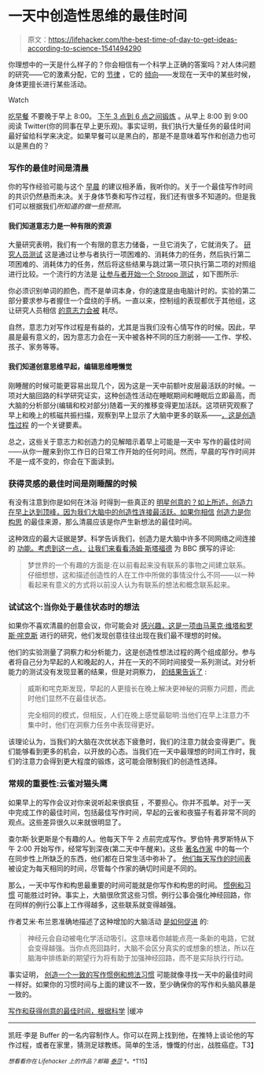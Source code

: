 # 一天中创造性思维的最佳时间

> 原文：<https://lifehacker.com/the-best-time-of-day-to-get-ideas-according-to-science-1541494290>

你理想中的一天是什么样子的？你会相信有一个科学上正确的答案吗？对人体问题的研究——它的激素分配，它的 [节律](http://blog.bufferapp.com/optimal-work-time-how-long-should-we-work-every-day-the-science-of-mental-strength) ，它的 [倾向](http://blog.bufferapp.com/5-ways-to-get-more-done-by-working-smarter-not-harder)——发现在一天中的某些时候，身体更擅长进行某些活动。

Watch

[吃早餐](http://www.webmd.com/women/features/the-best-time-of-the-day?page=2) 不要晚于早上 8:00。 [下午 3 点到 6 点之间锻炼](http://online.wsj.com/news/articles/SB10000872396390444180004578018294057070544) 。从早上 8:00 到 9:00 阅读 Twitter(你的同事在早上更乐观)。事实证明，我们执行大量任务的最佳时间最好留给科学来决定。如果早餐可以是黑白的，那是不是意味着写作和创造力也可以是黑白的？

### 写作的最佳时间是清晨

你的写作经验可能与这个 [早晨](https://lifehacker.com/why-youre-not-a-morning-person-and-how-to-become-one-514388263) 的建议相矛盾，我听你的。关于一个最佳写作时间的共识仍然悬而未决。关于身体节奏和写作过程，我们还有很多不知道的。但是我们可以根据我们*所知道的做一些预测。*

#### 我们知道意志力是一种有限的资源

大量研究表明，我们有一个有限的意志力储备，一旦它消失了，它就消失了。 [研究人员测试](http://www.psychologytoday.com/blog/changepower/201112/the-great-willpower-debate-the-missing-piece) 这是通过让参与者执行一项困难的、消耗体力的任务，然后执行第二项困难的、消耗体力的任务，然后将这些结果与跳过第一项只执行第二项的对照组进行比较。一个流行的方法是 [让参与者开始一个 Stroop 测试](http://faculty.washington.edu/chudler/words.html) ，如下图所示:

你必须识别单词的颜色，而不是单词本身，你的速度是由电脑计时的。实验的第二部分要求参与者握住一个盘绕的手柄。一直以来，控制组的表现都优于其他组，这让研究人员相信 [的意志力会被](https://lifehacker.com/youve-got-a-limited-supply-of-willpower-so-use-it-wise-5662132) 耗尽。

自然，意志力对写作过程是有益的，尤其是当我们没有心情写作的时候。因此，早晨是最有意义的，因为意志力会在一天中被各种不同的压力削弱——工作、学校、孩子、家务等等。

#### 我们知道创意思维早起，编辑思维睡懒觉

刚睡醒的时候可能更容易出现几个，因为这是一天中前额叶皮层最活跃的时候。一项对大脑回路的科学研究证实，这种创造性活动在睡眠期间和睡眠后立即最高，而大脑的分析部分(编辑和校对部分)随着一天的推移变得更加活跃。这项研究观察了早上和晚上的核磁共振扫描，观察到早上显示了大脑中更多的联系——[，这是创造性过程](http://blog.bufferapp.com/how-to-produce-more-great-ideas-according-to-science) 的一个关键要素。

总之，这些关于意志力和创造力的见解暗示着早上可能是一天中 写作的最佳时间——从你一醒来到你工作日的日常工作开始的任何时间。然而，早晨的写作时间并不是一成不变的，你会在下面读到。

### 获得灵感的最佳时间是刚睡醒的时候

有没有注意到你是如何在沐浴 时得到一些真正的 [明星创意的？如上所述，创造力在早上达到顶峰，因为我们大脑中的创造性连接最活跃。如果你相信](http://blog.bufferapp.com/why-we-have-our-best-ideas-in-the-shower-the-science-of-creativity) [创造力是你构思](http://blog.bufferapp.com/how-to-produce-more-great-ideas-according-to-science) 的最佳来源，那么清晨应该是你产生新想法的最佳时间。

这种效应的最大证据是梦。科学告诉我们，创造力是大脑中许多不同网络之间连接 的 [功能。考虑到这一点，](http://blogs.scientificamerican.com/beautiful-minds/2013/08/19/the-real-neuroscience-of-creativity/) [让我们来看看汤姆·斯塔福德](http://www.bbc.com/future/story/20131205-how-sleep-makes-you-more-creative) 为 BBC 撰写的评论:

> 梦世界的一个有趣的方面是:在以前看起来没有联系的事物之间建立联系。仔细想想，这和描述创造性的人在工作中所做的事情没什么不同——以一种看起来有意义的方式将以前没人认为有联系的想法和概念联系起来。

### 试试这个:当你处于最佳状态时的想法

如果你不喜欢清晨的创意会议，你可能会对 [感兴趣，这是一项由马莱克·维塔和罗斯·咤克斯](http://www.tandfonline.com/doi/abs/10.1080/13546783.2011.625663#.Uxy9AeddWGg) 进行的研究，他们发现创意往往出现在我们最不理想的时候。

他们的实验测量了洞察力和分析能力，这是创造性想法过程的两个组成部分。参与者将自己分为早起的人和晚起的人，并在一天的不同时间接受一系列测试。对分析能力的测试没有发现显著的结果，但是对洞察力， [的结果告诉了](http://www.spring.org.uk/2012/02/whats-the-best-time-of-day-to-be-creative.php) :

> 威斯和咤克斯发现，早起的人更擅长在晚上解决更神秘的洞察力问题，而此时他们显然不在最佳状态。
> 
> 完全相同的模式，但相反，人们在晚上感觉最聪明:当他们在早上注意力不集中时，他们在洞察力任务中表现得更好。

该理论认为，当我们的大脑在次优状态下疲惫时，我们的注意力就会变得更广。我们能够看到更多的机会，以开放的心态。当我们在一天中最理想的时间工作时，我们的注意力会得到更大程度的锻炼，这可能会限制我们的创造性选择。

### 常规的重要性:云雀对猫头鹰

如果早上的写作会议对你来说听起来很疯狂 ，不要担心。你并不孤单。对于一天中完成工作的最佳时间，包括最佳写作时间，早起的云雀和夜猫子有着非常不同的观点。这些差异很久以来就很明显了。

查尔斯·狄更斯是个有趣的人。他每天下午 2 点前完成写作。罗伯特·弗罗斯特从下午 2:00 开始写作，经常写到深夜(第二天中午醒来)。这些 [著名作家](http://blog.bufferapp.com/6-of-the-most-important-aspects-of-successful-writing) 中的每一个在同步性上所缺乏的东西，他们都在日常生活中弥补了。 [他们每天写作的时间表](http://blog.bufferapp.com/6-ways-ive-improved-my-writing-in-the-past-6-months) 被设定为每天相同的时间，尽管每个作家的确切时间是不同的。

那么，一天中写作和构思最重要的时间可能就是你写作和构思的时间。 [惯例和习惯](http://blog.bufferapp.com/how-these-six-highly-productive-bloggers-get-so-much-done) 可能胜过时钟。事实上，大脑很欣赏这些习惯。例行公事会强化神经回路，你在同样的例行公事上工作得越多，这些联系就变得越强。

作者艾米·布兰恩准确地描述了这种增加的大脑活动 [是如何促进](http://www.trainingzone.co.uk/feature/how-change-habitual-behaviour-remodelling-your-brain/185665) 的:

> 神经元会自动被电化学活动吸引。这意味着你越能点亮一条新的电路，它就会变得越强。当你点亮回路时，大脑不会区分真实的或想象的想法，所以在脑海中排练新的期望行为将有助于加强神经回路，而不是实际执行行动。

事实证明， [创造一个一致的写作惯例和想法习惯](http://blog.bufferapp.com/the-daily-routines-of-famous-entrepreneurs-and-how-to-design-your-own-master-routine) 可能就像寻找一天中的最佳时间一样好。如果你的习惯时间与上面的建议不一致，至少确保你的写作和头脑风暴是一致的。

[写作和获得创意的最佳时间，根据科学](http://blog.bufferapp.com/the-best-time-to-write-and-get-ideas) |缓冲

* * *

凯旺·李是 Buffer 的一名内容制作人。你可以在网上找到他，在推特上谈论他的写作过程，或者在家里，猜测足球教练。简单的生活，慷慨的付出，战胜癌症。T3】

<small>*想看看你在 Lifehacker 上的作品？邮箱*</small> [<small>*泰莎*</small>](https://mail.google.com/mail/?view=cm&fs=1&tf=1&to=tessa@lifehacker.com) <small>*。*T15】</small>